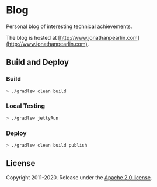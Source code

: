 # Blog

Personal blog of interesting technical achievements.

The blog is hosted at [http://www.jonathanpearlin.com](http://www.jonathanpearlin.com).

## Build and Deploy

### Build

```sh
> ./gradlew clean build
```

### Local Testing

```sh
> ./gradlew jettyRun
```

### Deploy

```sh
> ./gradlew clean build publish
```

## License

Copyright 2011-2020.  Release under the [Apache 2.0 license](LICENSE).